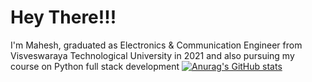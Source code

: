 # Hey There!!!

I'm Mahesh, graduated as Electronics & Communication Engineer from Visveswaraya Technological University in 2021 and also pursuing my course on Python full stack development
[![Anurag's GitHub stats](https://github-readme-stats.vercel.app/api?username=Mahesh-M)](https://github.com/anuraghazra/github-readme-stats)
